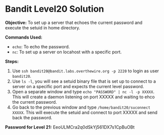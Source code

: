 # Bandit Level20 Solution

**Objective:** To set up a server that echoes the current password and execute the setuid in home directory.

**Commands Used:**
* `echo`: To echo the password.
* `nc`: To set up a server on locahost with a specific port.

**Steps:**
1.  Use `ssh bandit20@bandit.labs.overthewire.org -p 2220` to login as user `bandit20`.
2.  Use `ls -l`, you will see a setuid binary file that is set up to connect to a server on a specific port and expects the current 
   level password.
3.  Open a separate window and type `echo "PASSWORD" | nc -l -p XXXXX`. This will create a daemon listening on port XXXXX and waiting
   to ehco the current password.
4.  Go back to the previous window and type `/home/bandit20/suconnect XXXXX`. This will execute the setuid and connect to port XXXXX
   and send back the password.

**Password for Level 21:** EeoULMCra2q0dSkYj561DX7s1CpBuOBt
